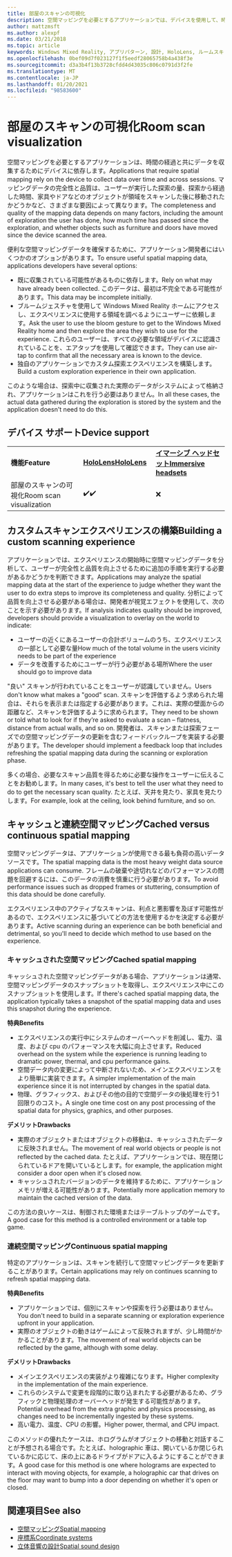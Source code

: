 ```yaml
---
title: 部屋のスキャンの可視化
description: 空間マッピングを必要とするアプリケーションでは、デバイスを使用して、時間とセッションをまたいでデータを収集します。
author: mattzmsft
ms.author: alexpf
ms.date: 03/21/2018
ms.topic: article
keywords: Windows Mixed Reality, アプリパターン, 設計, HoloLens, ルームスキャン, 空間マッピング, メッシュ, mixed reality ヘッドセット, windows mixed reality ヘッドセット, 仮想現実ヘッドセット, HoloLens
ms.openlocfilehash: 0bef09d7f023127f1f5eedf28065758b4a438f3e
ms.sourcegitcommit: d3a3b4f13b3728cfdd4d43035c806c0791d3f2fe
ms.translationtype: MT
ms.contentlocale: ja-JP
ms.lasthandoff: 01/20/2021
ms.locfileid: "98583600"
---
```

# <a name="room-scan-visualization"></a><span data-ttu-id="d75b3-104">部屋のスキャンの可視化</span><span class="sxs-lookup"><span data-stu-id="d75b3-104">Room scan visualization</span></span>

<span data-ttu-id="d75b3-105">空間マッピングを必要とするアプリケーションは、時間の経過と共にデータを収集するためにデバイスに依存します。</span><span class="sxs-lookup"><span data-stu-id="d75b3-105">Applications that require spatial mapping rely on the device to collect data over time and across sessions.</span></span> <span data-ttu-id="d75b3-106">マッピングデータの完全性と品質は、ユーザーが実行した探索の量、探索から経過した時間、家具やドアなどのオブジェクトが領域をスキャンした後に移動されたかどうかなど、さまざまな要因によって異なります。</span><span class="sxs-lookup"><span data-stu-id="d75b3-106">The completeness and quality of the mapping data depends on many factors, including the amount of exploration the user has done, how much time has passed since the exploration, and whether objects such as furniture and doors have moved since the device scanned the area.</span></span>

<span data-ttu-id="d75b3-107">便利な空間マッピングデータを確保するために、アプリケーション開発者にはいくつかのオプションがあります。</span><span class="sxs-lookup"><span data-stu-id="d75b3-107">To ensure useful spatial mapping data, applications developers have several options:</span></span>
* <span data-ttu-id="d75b3-108">既に収集されている可能性があるものに依存します。</span><span class="sxs-lookup"><span data-stu-id="d75b3-108">Rely on what may have already been collected.</span></span> <span data-ttu-id="d75b3-109">このデータは、最初は不完全である可能性があります。</span><span class="sxs-lookup"><span data-stu-id="d75b3-109">This data may be incomplete initially.</span></span>
* <span data-ttu-id="d75b3-110">ブルームジェスチャを使用して Windows Mixed Reality ホームにアクセスし、エクスペリエンスに使用する領域を調べるようにユーザーに依頼します。</span><span class="sxs-lookup"><span data-stu-id="d75b3-110">Ask the user to use the bloom gesture to get to the Windows Mixed Reality home and then explore the area they wish to use for the experience.</span></span> <span data-ttu-id="d75b3-111">これらのユーザーは、すべての必要な領域がデバイスに認識されていることを、エアタップを使用して確認できます。</span><span class="sxs-lookup"><span data-stu-id="d75b3-111">They can use air-tap to confirm that all the necessary area is known to the device.</span></span>
* <span data-ttu-id="d75b3-112">独自のアプリケーションでカスタム探索エクスペリエンスを構築します。</span><span class="sxs-lookup"><span data-stu-id="d75b3-112">Build a custom exploration experience in their own application.</span></span>

<span data-ttu-id="d75b3-113">このような場合は、探索中に収集された実際のデータがシステムによって格納され、アプリケーションはこれを行う必要はありません。</span><span class="sxs-lookup"><span data-stu-id="d75b3-113">In all these cases, the actual data gathered during the exploration is stored by the system and the application doesn't need to do this.</span></span>

## <a name="device-support"></a><span data-ttu-id="d75b3-114">デバイス サポート</span><span class="sxs-lookup"><span data-stu-id="d75b3-114">Device support</span></span>

<table>
    <colgroup>
    <col width="33%" />
    <col width="33%" />
    <col width="33%" />
    </colgroup>
    <tr>
        <td><span data-ttu-id="d75b3-115"><strong>機能</strong></span><span class="sxs-lookup"><span data-stu-id="d75b3-115"><strong>Feature</strong></span></span></td>
        <td><span data-ttu-id="d75b3-116"><a href="/hololens/hololens1-hardware"><strong>HoloLens</strong></a></span><span class="sxs-lookup"><span data-stu-id="d75b3-116"><a href="/hololens/hololens1-hardware"><strong>HoloLens</strong></a></span></span></td>
        <td><span data-ttu-id="d75b3-117"><a href="../discover/immersive-headset-hardware-details.md"><strong>イマーシブ ヘッドセット</strong></a></span><span class="sxs-lookup"><span data-stu-id="d75b3-117"><a href="../discover/immersive-headset-hardware-details.md"><strong>Immersive headsets</strong></a></span></span></td>
    </tr>
     <tr>
        <td><span data-ttu-id="d75b3-118">部屋のスキャンの可視化</span><span class="sxs-lookup"><span data-stu-id="d75b3-118">Room scan visualization</span></span></td>
        <td><span data-ttu-id="d75b3-119">✔️</span><span class="sxs-lookup"><span data-stu-id="d75b3-119">✔️</span></span></td>
        <td>❌</td>
    </tr>
</table>



## <a name="building-a-custom-scanning-experience"></a><span data-ttu-id="d75b3-120">カスタムスキャンエクスペリエンスの構築</span><span class="sxs-lookup"><span data-stu-id="d75b3-120">Building a custom scanning experience</span></span>

<span data-ttu-id="d75b3-121">アプリケーションでは、エクスペリエンスの開始時に空間マッピングデータを分析して、ユーザーが完全性と品質を向上させるために追加の手順を実行する必要があるかどうかを判断できます。</span><span class="sxs-lookup"><span data-stu-id="d75b3-121">Applications may analyze the spatial mapping data at the start of the experience to judge whether they want the user to do extra steps to improve its completeness and quality.</span></span> <span data-ttu-id="d75b3-122">分析によって品質を向上させる必要がある場合は、開発者が視覚エフェクトを使用して、次のことを示す必要があります。</span><span class="sxs-lookup"><span data-stu-id="d75b3-122">If analysis indicates quality should be improved, developers should provide a visualization to overlay on the world to indicate:</span></span>
* <span data-ttu-id="d75b3-123">ユーザーの近くにあるユーザーの合計ボリュームのうち、エクスペリエンスの一部として必要な量</span><span class="sxs-lookup"><span data-stu-id="d75b3-123">How much of the total volume in the users vicinity needs to be part of the experience</span></span>
* <span data-ttu-id="d75b3-124">データを改善するためにユーザーが行う必要がある場所</span><span class="sxs-lookup"><span data-stu-id="d75b3-124">Where the user should go to improve data</span></span>

<span data-ttu-id="d75b3-125">"良い" スキャンが行われていることをユーザーが認識していません。</span><span class="sxs-lookup"><span data-stu-id="d75b3-125">Users don't know what makes a "good" scan.</span></span> <span data-ttu-id="d75b3-126">スキャンを評価するよう求められた場合は、それらを表示または指定する必要があります。これは、実際の壁面からの距離など、スキャンを評価するように求められます。</span><span class="sxs-lookup"><span data-stu-id="d75b3-126">They need to be shown or told what to look for if they’re asked to evaluate a scan – flatness, distance from actual walls, and so on.</span></span> <span data-ttu-id="d75b3-127">開発者は、スキャンまたは探索フェーズでの空間マッピングデータの更新を含むフィードバックループを実装する必要があります。</span><span class="sxs-lookup"><span data-stu-id="d75b3-127">The developer should implement a feedback loop that includes refreshing the spatial mapping data during the scanning or exploration phase.</span></span>

<span data-ttu-id="d75b3-128">多くの場合、必要なスキャン品質を得るために必要な操作をユーザーに伝えることをお勧めします。</span><span class="sxs-lookup"><span data-stu-id="d75b3-128">In many cases, it's best to tell the user what they need to do to get the necessary scan quality.</span></span> <span data-ttu-id="d75b3-129">たとえば、天井を見たり、家具を見たりします。</span><span class="sxs-lookup"><span data-stu-id="d75b3-129">For example, look at the ceiling, look behind furniture, and so on.</span></span>

## <a name="cached-versus-continuous-spatial-mapping"></a><span data-ttu-id="d75b3-130">キャッシュと連続空間マッピング</span><span class="sxs-lookup"><span data-stu-id="d75b3-130">Cached versus continuous spatial mapping</span></span>

<span data-ttu-id="d75b3-131">空間マッピングデータは、アプリケーションが使用できる最も負荷の高いデータソースです。</span><span class="sxs-lookup"><span data-stu-id="d75b3-131">The spatial mapping data is the most heavy weight data source applications can consume.</span></span> <span data-ttu-id="d75b3-132">フレームの破棄や途切れなどのパフォーマンスの問題を回避するには、このデータの消費を慎重に行う必要があります。</span><span class="sxs-lookup"><span data-stu-id="d75b3-132">To avoid performance issues such as dropped frames or stuttering, consumption of this data should be done carefully.</span></span>

<span data-ttu-id="d75b3-133">エクスペリエンス中のアクティブなスキャンは、利点と悪影響を及ぼす可能性があるので、エクスペリエンスに基づいてどの方法を使用するかを決定する必要があります。</span><span class="sxs-lookup"><span data-stu-id="d75b3-133">Active scanning during an experience can be both beneficial and detrimental, so you'll need to decide which method to use based on the experience.</span></span>

### <a name="cached-spatial-mapping"></a><span data-ttu-id="d75b3-134">キャッシュされた空間マッピング</span><span class="sxs-lookup"><span data-stu-id="d75b3-134">Cached spatial mapping</span></span>

<span data-ttu-id="d75b3-135">キャッシュされた空間マッピングデータがある場合、アプリケーションは通常、空間マッピングデータのスナップショットを取得し、エクスペリエンス中にこのスナップショットを使用します。</span><span class="sxs-lookup"><span data-stu-id="d75b3-135">If there's cached spatial mapping data, the application typically takes a snapshot of the spatial mapping data and uses this snapshot during the experience.</span></span>

<span data-ttu-id="d75b3-136">**特典**</span><span class="sxs-lookup"><span data-stu-id="d75b3-136">**Benefits**</span></span>
* <span data-ttu-id="d75b3-137">エクスペリエンスの実行中にシステムのオーバーヘッドを削減し、電力、温度、および cpu のパフォーマンスを大幅に向上させます。</span><span class="sxs-lookup"><span data-stu-id="d75b3-137">Reduced overhead on the system while the experience is running leading to dramatic power, thermal, and cpu performance gains.</span></span>
* <span data-ttu-id="d75b3-138">空間データ内の変更によって中断されないため、メインエクスペリエンスをより簡単に実装できます。</span><span class="sxs-lookup"><span data-stu-id="d75b3-138">A simpler implementation of the main experience since it is not interrupted by changes in the spatial data.</span></span>
* <span data-ttu-id="d75b3-139">物理、グラフィックス、およびその他の目的で空間データの後処理を行う1回限りのコスト。</span><span class="sxs-lookup"><span data-stu-id="d75b3-139">A single one time cost on any post processing of the spatial data for physics, graphics, and other purposes.</span></span>

<span data-ttu-id="d75b3-140">**デメリット**</span><span class="sxs-lookup"><span data-stu-id="d75b3-140">**Drawbacks**</span></span>
* <span data-ttu-id="d75b3-141">実際のオブジェクトまたはオブジェクトの移動は、キャッシュされたデータに反映されません。</span><span class="sxs-lookup"><span data-stu-id="d75b3-141">The movement of real world objects or people is not reflected by the cached data.</span></span> <span data-ttu-id="d75b3-142">たとえば、アプリケーションでは、現在閉じられているドアを開いているとします。</span><span class="sxs-lookup"><span data-stu-id="d75b3-142">for example, the application might consider a door open when it's closed now.</span></span>
* <span data-ttu-id="d75b3-143">キャッシュされたバージョンのデータを維持するために、アプリケーションメモリが増える可能性があります。</span><span class="sxs-lookup"><span data-stu-id="d75b3-143">Potentially more application memory to maintain the cached version of the data.</span></span>

<span data-ttu-id="d75b3-144">この方法の良いケースは、制御された環境またはテーブルトップのゲームです。</span><span class="sxs-lookup"><span data-stu-id="d75b3-144">A good case for this method is a controlled environment or a table top game.</span></span>

### <a name="continuous-spatial-mapping"></a><span data-ttu-id="d75b3-145">連続空間マッピング</span><span class="sxs-lookup"><span data-stu-id="d75b3-145">Continuous spatial mapping</span></span>

<span data-ttu-id="d75b3-146">特定のアプリケーションは、スキャンを続行して空間マッピングデータを更新することがあります。</span><span class="sxs-lookup"><span data-stu-id="d75b3-146">Certain applications may rely on continues scanning to refresh spatial mapping data.</span></span>

<span data-ttu-id="d75b3-147">**特典**</span><span class="sxs-lookup"><span data-stu-id="d75b3-147">**Benefits**</span></span>
* <span data-ttu-id="d75b3-148">アプリケーションでは、個別にスキャンや探索を行う必要はありません。</span><span class="sxs-lookup"><span data-stu-id="d75b3-148">You don't need to build in a separate scanning or exploration experience upfront in your application.</span></span>
* <span data-ttu-id="d75b3-149">実際のオブジェクトの動きはゲームによって反映されますが、少し時間がかかることがあります。</span><span class="sxs-lookup"><span data-stu-id="d75b3-149">The movement of real world objects can be reflected by the game, although with some delay.</span></span>

<span data-ttu-id="d75b3-150">**デメリット**</span><span class="sxs-lookup"><span data-stu-id="d75b3-150">**Drawbacks**</span></span>
* <span data-ttu-id="d75b3-151">メインエクスペリエンスの実装がより複雑になります。</span><span class="sxs-lookup"><span data-stu-id="d75b3-151">Higher complexity in the implementation of the main experience.</span></span>
* <span data-ttu-id="d75b3-152">これらのシステムで変更を段階的に取り込まれたする必要があるため、グラフィックと物理処理のオーバーヘッドが発生する可能性があります。</span><span class="sxs-lookup"><span data-stu-id="d75b3-152">Potential overhead from the extra graphic and physics processing, as changes need to be incrementally ingested by these systems.</span></span>
* <span data-ttu-id="d75b3-153">高い電力、温度、CPU の影響。</span><span class="sxs-lookup"><span data-stu-id="d75b3-153">Higher power, thermal, and CPU impact.</span></span>

<span data-ttu-id="d75b3-154">このメソッドの優れたケースは、ホログラムがオブジェクトの移動と対話することが予想される場合です。たとえば、holographic 車は、開いているか閉じられているかに応じて、床の上にあるドライブがドアに入るようにすることができます。</span><span class="sxs-lookup"><span data-stu-id="d75b3-154">A good case for this method is one where holograms are expected to interact with moving objects, for example, a holographic car that drives on the floor may want to bump into a door depending on whether it's open or closed.</span></span>

## <a name="see-also"></a><span data-ttu-id="d75b3-155">関連項目</span><span class="sxs-lookup"><span data-stu-id="d75b3-155">See also</span></span>

* [<span data-ttu-id="d75b3-156">空間マッピング</span><span class="sxs-lookup"><span data-stu-id="d75b3-156">Spatial mapping</span></span>](spatial-mapping.md)
* [<span data-ttu-id="d75b3-157">座標系</span><span class="sxs-lookup"><span data-stu-id="d75b3-157">Coordinate systems</span></span>](coordinate-systems.md)
* [<span data-ttu-id="d75b3-158">立体音響の設計</span><span class="sxs-lookup"><span data-stu-id="d75b3-158">Spatial sound design</span></span>](spatial-sound-design.md)